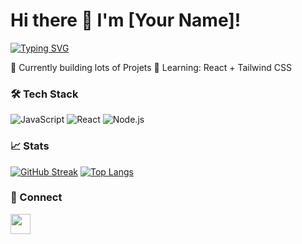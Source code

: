 # Hi there 👋 I'm [Your Name]!

[![Typing SVG](https://readme-typing-svg.herokuapp.com?font=Fira+Code&pause=1000&color=38F7A7&width=435&lines=Full+Stack+Developer;Open+Source+Enthusiast;Tech+Writer)](https://git.io/typing-svg)

🔭 Currently building lots of Projets
🌱 Learning: React + Tailwind CSS


### 🛠️ Tech Stack
![JavaScript](https://img.shields.io/badge/-JavaScript-F7DF1E?logo=javascript&logoColor=black)
![React](https://img.shields.io/badge/-React-61DAFB?logo=react&logoColor=black)
![Node.js](https://img.shields.io/badge/-Node.js-339933?logo=node.js&logoColor=white)

### 📈 Stats
[![GitHub Streak](https://streak-stats.demolab.com?user=yourusername&theme=dark)](https://git.io/streak-stats)
[![Top Langs](https://github-readme-stats.vercel.app/api/top-langs/?username=yourusername&layout=compact&theme=vision-friendly-dark)](https://github.com/anuraghazra/github-readme-stats)

### 🔗 Connect
[<img src="https://img.icons8.com/color/48/000000/linkedin.png" width="32">](www.linkedin.com/in/harshit-wadichar-12b4482bb)
